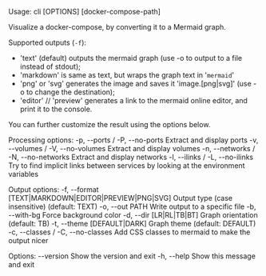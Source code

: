 Usage: cli [OPTIONS] [docker-compose-path]

  Visualize a docker-compose, by converting it to a Mermaid graph.

  Supported outputs (`-f`):

  * 'text' (default) outputs the mermaid graph (use -o to output to a file instead of stdout);
  * 'markdown' is same as text, but wraps the graph text in '```mermaid```'
  * 'png' or 'svg' generates the image and saves it 'image.[png|svg]' (use -o to change the destination);
  * 'editor' // 'preview' generates a link to the mermaid online editor, and print it to the console.

  You can further customize the result using the options below.

Processing options:
  -p, --ports / -P, --no-ports        Extract and display ports
  -v, --volumes / -V, --no-volumes    Extract and display volumes
  -n, --networks / -N, --no-networks  Extract and display networks
  -l, --ilinks / -L, --no-ilinks      Try to find implicit links between services by looking at the
                                      environment variables

Output options:
  -f, --format [TEXT|MARKDOWN|EDITOR|PREVIEW|PNG|SVG]
                                            Output type (case insensitive) (default: TEXT)
  -o, --out PATH                            Write output to a specific file
  -b, --with-bg                             Force background color
  -d, --dir [LR|RL|TB|BT]                   Graph orientation (default: TB)
  -t, --theme [DEFAULT|DARK]                Graph theme (default: DEFAULT)
  -c, --classes / -C, --no-classes          Add CSS classes to mermaid to make the output nicer

Options:
  --version   Show the version and exit
  -h, --help  Show this message and exit